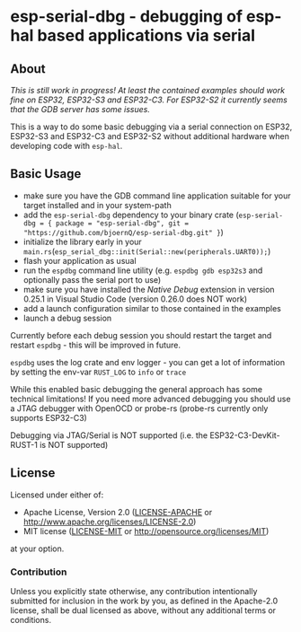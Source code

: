 # esp-serial-dbg - debugging of esp-hal based applications via serial

## About

_This is still work in progress! At least the contained examples should work fine on ESP32, ESP32-S3 and ESP32-C3. For ESP32-S2 it currently seems that the GDB server has some issues._

This is a way to do some basic debugging via a serial connection on ESP32, ESP32-S3 and ESP32-C3 and ESP32-S2 without additional hardware when developing code with `esp-hal`.

## Basic Usage

- make sure you have the GDB command line application suitable for your target installed and in your system-path
- add the `esp-serial-dbg` dependency to your binary crate (`esp-serial-dbg = { package = "esp-serial-dbg", git = "https://github.com/bjoernQ/esp-serial-dbg.git" }`)
- initialize the library early in your `main.rs`(`esp_serial_dbg::init(Serial::new(peripherals.UART0));`)
- flash your application as usual
- run the `espdbg` command line utility (e.g. `espdbg gdb esp32s3` and optionally pass the serial port to use)
- make sure you have installed the _Native Debug_ extension in version 0.25.1 in Visual Studio Code (version 0.26.0 does NOT work)
- add a launch configuration similar to those contained in the examples
- launch a debug session

Currently before each debug session you should restart the target and restart `espdbg` - this will be improved in future.

`espdbg` uses the log crate and env logger - you can get a lot of information by setting the env-var `RUST_LOG` to `info` or `trace`

While this enabled basic debugging the general approach has some technical limitations!
If you need more advanced debugging you should use a JTAG debugger with OpenOCD or probe-rs (probe-rs currently only supports ESP32-C3)

Debugging via JTAG/Serial is NOT supported (i.e. the ESP32-C3-DevKit-RUST-1 is NOT supported)

## License

Licensed under either of:

- Apache License, Version 2.0 ([LICENSE-APACHE](LICENSE-APACHE) or http://www.apache.org/licenses/LICENSE-2.0)
- MIT license ([LICENSE-MIT](LICENSE-MIT) or http://opensource.org/licenses/MIT)

at your option.

### Contribution

Unless you explicitly state otherwise, any contribution intentionally submitted for inclusion in
the work by you, as defined in the Apache-2.0 license, shall be dual licensed as above, without
any additional terms or conditions.

